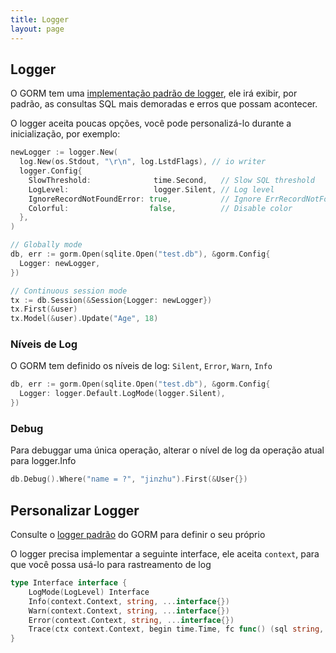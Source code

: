 ```yaml
---
title: Logger
layout: page
---
```


## Logger

O GORM tem uma [ implementação padrão de logger](https://github.com/go-gorm/gorm/blob/master/logger/logger.go), ele irá exibir, por padrão,  as consultas SQL mais demoradas e erros que possam acontecer.

O logger aceita poucas opções, você pode personalizá-lo durante a inicialização, por exemplo:

```go
newLogger := logger.New(
  log.New(os.Stdout, "\r\n", log.LstdFlags), // io writer
  logger.Config{
    SlowThreshold:              time.Second,   // Slow SQL threshold
    LogLevel:                   logger.Silent, // Log level
    IgnoreRecordNotFoundError: true,           // Ignore ErrRecordNotFound error for logger
    Colorful:                  false,          // Disable color
  },
)

// Globally mode
db, err := gorm.Open(sqlite.Open("test.db"), &gorm.Config{
  Logger: newLogger,
})

// Continuous session mode
tx := db.Session(&Session{Logger: newLogger})
tx.First(&user)
tx.Model(&user).Update("Age", 18)
```

### Níveis de Log

O GORM tem definido os níveis de log: `Silent`, `Error`, `Warn`, `Info`

```go
db, err := gorm.Open(sqlite.Open("test.db"), &gorm.Config{
  Logger: logger.Default.LogMode(logger.Silent),
})
```

### Debug

Para debuggar uma única operação, alterar o nível de log da operação atual para logger.Info

```go
db.Debug().Where("name = ?", "jinzhu").First(&User{})
```

## Personalizar Logger

Consulte o [logger padrão](https://github.com/go-gorm/gorm/blob/master/logger/logger.go) do GORM para definir o seu próprio

O logger precisa implementar a seguinte interface, ele aceita `context`, para que você possa usá-lo para rastreamento de log

```go
type Interface interface {
    LogMode(LogLevel) Interface
    Info(context.Context, string, ...interface{})
    Warn(context.Context, string, ...interface{})
    Error(context.Context, string, ...interface{})
    Trace(ctx context.Context, begin time.Time, fc func() (sql string, rowsAffected int64), err error)
}
```
